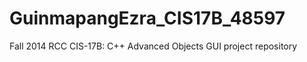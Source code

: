 GuinmapangEzra_CIS17B_48597
===========================

Fall 2014 RCC CIS-17B: C++ Advanced Objects GUI project repository
